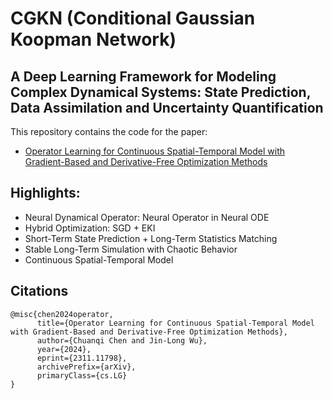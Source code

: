 # CGKN (Conditional Gaussian Koopman Network)

## A Deep Learning Framework for Modeling Complex Dynamical Systems: State Prediction, Data Assimilation and Uncertainty Quantification

This repository contains the code for the paper:
- [Operator Learning for Continuous Spatial-Temporal Model with Gradient-Based and Derivative-Free Optimization Methods
](https://arxiv.org/abs/2311.11798)

## Highlights:
- Neural Dynamical Operator: Neural Operator in Neural ODE  
- Hybrid Optimization: SGD + EKI
- Short-Term State Prediction + Long-Term Statistics Matching
- Stable Long-Term Simulation with Chaotic Behavior 
- Continuous Spatial-Temporal Model

## Citations
```
@misc{chen2024operator,
      title={Operator Learning for Continuous Spatial-Temporal Model with Gradient-Based and Derivative-Free Optimization Methods}, 
      author={Chuanqi Chen and Jin-Long Wu},
      year={2024},
      eprint={2311.11798},
      archivePrefix={arXiv},
      primaryClass={cs.LG}
}
```
